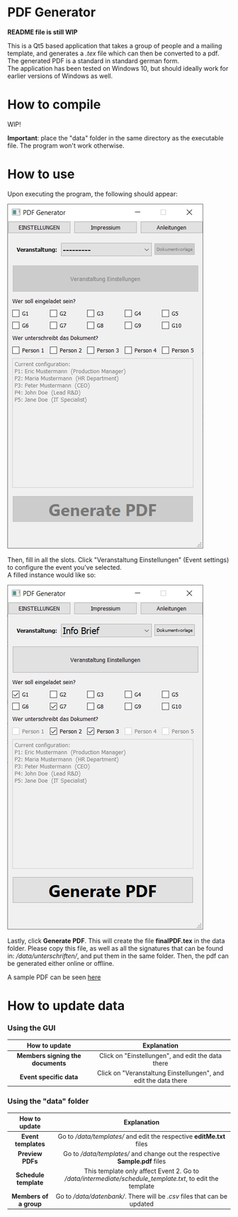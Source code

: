 # PDF Generator
**README file is still WIP**

This is a Qt5 based application that takes a group of people and a mailing template, and generates a *.tex* file which can then be converted to a pdf. The generated PDF is a standard in standard german form.  
The application has been tested on Windows 10, but should ideally work for earlier versions of Windows as well.

# How to compile
WIP!

**Important**: place the "data" folder in the same directory as the executable file. The program won't work otherwise.

# How to use
Upon executing the program, the following should appear:

![Main Window Screenshot](/data/other/main_window.png)

Then, fill in all the slots. Click "Veranstaltung Einstellungen" (Event settings) to configure the event you've selected.  
A filled instance would like so:

![Main Window Filled Screenshot](/data/other/main_window_filled.png)

Lastly, click **Generate PDF**. This will create the file **finalPDF.tex** in the data folder. Please copy this file, as well as all the signatures that can be found in: *<application directory>/data/unterschriften/*, and put them in the same folder. Then, the pdf can be generated either online or offline.
  
A sample PDF can be seen [here](/data/other/example_pdf.pdf "Example PDF")

# How to update data
### Using the GUI
| How to update        | Explanation   |
| :-------------: |:-------------:|
| **Members signing the documents** | Click on "Einstellungen", and edit the data there |
| **Event specific data** | Click on "Veranstaltung Einstellungen", and edit the data there |

### Using the "data" folder
| How to update        | Explanation   |
| :-------------: |:-------------:|
| **Event templates** | Go to */data/templates/* and edit the respective **editMe.txt** files |
| **Preview PDFs** | Go to */data/templates/* and change out the respective **Sample.pdf** files |
| **Schedule template** | This template only affect Event 2. Go to */data/intermediate/schedule_template.txt*, to edit the template |
| **Members of a group** | Go to */data/datenbank/*. There will be *.csv* files that can be updated |
